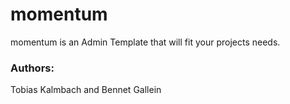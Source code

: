 # momentum
momentum is an Admin Template that will fit your projects needs.

### Authors:
Tobias Kalmbach and Bennet Gallein

